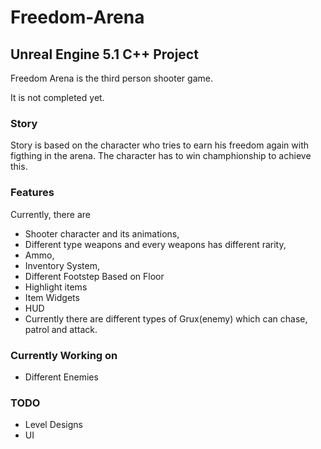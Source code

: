 # Freedom-Arena
## Unreal Engine 5.1 C++ Project
Freedom Arena is the third person shooter game.

It is not completed yet.
### Story
Story is based on the character who tries to earn his freedom again with figthing in the arena. The character has to win champhionship to achieve this.

### Features
Currently, there are 
- Shooter character and its animations,
- Different type weapons and every weapons has different rarity,
- Ammo,
- Inventory System,
- Different Footstep Based on Floor
- Highlight items
- Item Widgets
- HUD
- Currently there are different types of Grux(enemy) which can chase, patrol and attack.

### Currently Working on 
- Different Enemies
  
### TODO
- Level Designs
- UI
